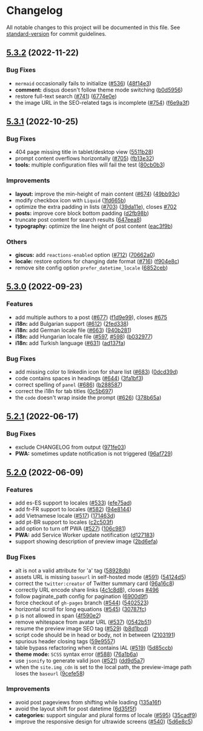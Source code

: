 # Changelog

All notable changes to this project will be documented in this file. See [standard-version](https://github.com/conventional-changelog/standard-version) for commit guidelines.

## [5.3.2](https://github.com/md-palash-hossain/jekyll-theme-nirdisto/compare/v5.3.1...v5.3.2) (2022-11-22)


### Bug Fixes

* `mermaid` occasionally fails to initialize ([#536](https://github.com/md-palash-hossain/jekyll-theme-nirdisto/issues/536)) ([48f14e3](https://github.com/md-palash-hossain/jekyll-theme-nirdisto/commit/48f14e39ac81bbfb3b9913ea3ee789d775b2d1ae))
* **comment:** disqus doesn't follow theme mode switching ([b0d5956](https://github.com/md-palash-hossain/jekyll-theme-nirdisto/commit/b0d5956f5a0ed894984d6b1754efeba04d8bc966))
* restore full-text search ([#741](https://github.com/md-palash-hossain/jekyll-theme-nirdisto/issues/741)) ([6774e0e](https://github.com/md-palash-hossain/jekyll-theme-nirdisto/commit/6774e0e1fb37cf467b14be481347412713763f05))
* the image URL in the SEO-related tags is incomplete ([#754](https://github.com/md-palash-hossain/jekyll-theme-nirdisto/issues/754)) ([f6e9a3f](https://github.com/md-palash-hossain/jekyll-theme-nirdisto/commit/f6e9a3fccf7ab34db71f8aefaf86fdcc05861076))

## [5.3.1](https://github.com/md-palash-hossain/jekyll-theme-nirdisto/compare/v5.3.0...v5.3.1) (2022-10-25)


### Bug Fixes

* 404 page missing title in tablet/desktop view ([5511b28](https://github.com/md-palash-hossain/jekyll-theme-nirdisto/commit/5511b2883fd5a395fddfb642588d00c122f18da7))
* prompt content overflows horizontally ([#705](https://github.com/md-palash-hossain/jekyll-theme-nirdisto/issues/705)) ([fb13e32](https://github.com/md-palash-hossain/jekyll-theme-nirdisto/commit/fb13e3219b5eca0d2e4f86a1ecabfab75240369f))
* **tools:** multiple configuration files will fail the test ([80cb0b3](https://github.com/md-palash-hossain/jekyll-theme-nirdisto/commit/80cb0b371754e96772a7907877a8ce196398ba3d))


### Improvements

* **layout:** improve the min-height of main content ([#674](https://github.com/md-palash-hossain/jekyll-theme-nirdisto/issues/674)) ([49bb93c](https://github.com/md-palash-hossain/jekyll-theme-nirdisto/commit/49bb93cc0c89ad9cfaad5edcf9cb28c3d5134575))
* modify checkbox icon with `Liquid` ([1fd665b](https://github.com/md-palash-hossain/jekyll-theme-nirdisto/commit/1fd665bf4990c26ae23635c511c5abc9640184d1))
* optimize the extra padding in lists ([#703](https://github.com/md-palash-hossain/jekyll-theme-nirdisto/issues/703)) ([39da11e](https://github.com/md-palash-hossain/jekyll-theme-nirdisto/commit/39da11e3f3685f49321757576d2b87a48bf25db5)), closes [#702](https://github.com/md-palash-hossain/jekyll-theme-nirdisto/issues/702)
* **posts:** improve core block bottom padding ([d2fb98b](https://github.com/md-palash-hossain/jekyll-theme-nirdisto/commit/d2fb98b3e57f2f6c3fc3816551cd0721731adf40))
* truncate post content for search results ([647eea8](https://github.com/md-palash-hossain/jekyll-theme-nirdisto/commit/647eea8dbd716f9d3cb8330c3139fa753903f51d))
* **typography:** optimize the line height of post content ([eac3f9b](https://github.com/md-palash-hossain/jekyll-theme-nirdisto/commit/eac3f9b434ca77e3dc64eea9cedea7b93e7b306b))

### Others

* **giscus:** add `reactions-enabled` option ([#712](https://github.com/md-palash-hossain/jekyll-theme-nirdisto/issues/712)) ([70662a0](https://github.com/md-palash-hossain/jekyll-theme-nirdisto/commit/70662a0365e6b9378602dc0a57462ddad5aebcf5))
* **locale:** restore options for changing date format ([#716](https://github.com/md-palash-hossain/jekyll-theme-nirdisto/issues/716)) ([f904e8c](https://github.com/md-palash-hossain/jekyll-theme-nirdisto/commit/f904e8cd48c343cc31e25859d9d50bfe2c056f41))
* remove site config option `prefer_datetime_locale` ([6852ceb](https://github.com/md-palash-hossain/jekyll-theme-nirdisto/commit/6852ceb280927ff4e753a3e1131f2b396d9807d0))

## [5.3.0](https://github.com/md-palash-hossain/jekyll-theme-nirdisto/compare/v5.2.1...v5.3.0) (2022-09-23)


### Features

* add multiple authors to a post ([#677](https://github.com/md-palash-hossain/jekyll-theme-nirdisto/issues/677)) ([f1d9e99](https://github.com/md-palash-hossain/jekyll-theme-nirdisto/commit/f1d9e99bc02d3cd0a6b0cd1beac545f0cc7a24f8)), closes [#675](https://github.com/md-palash-hossain/jekyll-theme-nirdisto/issues/675)
* **i18n:** add Bulgarian support  ([#612](https://github.com/md-palash-hossain/jekyll-theme-nirdisto/issues/612)) ([2fed338](https://github.com/md-palash-hossain/jekyll-theme-nirdisto/commit/2fed338ce6d078bf528c9717201fbc475f88cd22))
* **i18n:** add German locale file ([#663](https://github.com/md-palash-hossain/jekyll-theme-nirdisto/issues/663)) ([940b281](https://github.com/md-palash-hossain/jekyll-theme-nirdisto/commit/940b2810e95065e30600ae8d5e4612e7183da60e))
* **i18n:** add Hungarian locale file ([#597](https://github.com/md-palash-hossain/jekyll-theme-nirdisto/issues/597), [#598](https://github.com/md-palash-hossain/jekyll-theme-nirdisto/issues/598)) ([b032977](https://github.com/md-palash-hossain/jekyll-theme-nirdisto/commit/b0329775fc24d0323e5cc04cda46ece8b4531802))
* **i18n:** add Turkish language ([#631](https://github.com/md-palash-hossain/jekyll-theme-nirdisto/issues/631)) ([ad137fa](https://github.com/md-palash-hossain/jekyll-theme-nirdisto/commit/ad137fa2945b1870b9c1dd5e9212a5f4af7c3580))


### Bug Fixes

* add missing color to linkedin icon for share list ([#683](https://github.com/md-palash-hossain/jekyll-theme-nirdisto/issues/683)) ([0dcd39d](https://github.com/md-palash-hossain/jekyll-theme-nirdisto/commit/0dcd39d491c9c49e4acf7f75f83fe6e1d1839e37))
* code contains spaces in headings ([#644](https://github.com/md-palash-hossain/jekyll-theme-nirdisto/issues/644)) ([3fa1bf3](https://github.com/md-palash-hossain/jekyll-theme-nirdisto/commit/3fa1bf305451f645a7f3aa93863b076463c8f165))
* correct spelling of `panel` ([#686](https://github.com/md-palash-hossain/jekyll-theme-nirdisto/issues/686)) ([b288587](https://github.com/md-palash-hossain/jekyll-theme-nirdisto/commit/b288587c1c3d113a1c52c2d25fb46cddda348961))
* correct the i18n for tab titles ([0c5b697](https://github.com/md-palash-hossain/jekyll-theme-nirdisto/commit/0c5b697fd3b283b6a5c926742b61ed49d8688c18))
* the `code` doesn't wrap inside the prompt ([#626](https://github.com/md-palash-hossain/jekyll-theme-nirdisto/issues/626)) ([378b65a](https://github.com/md-palash-hossain/jekyll-theme-nirdisto/commit/378b65a0617787813519dde74d6f741f255eff3d))

## [5.2.1](https://github.com/md-palash-hossain/jekyll-theme-nirdisto/compare/v5.2.0...v5.2.1) (2022-06-17)


### Bug Fixes

* exclude CHANGELOG from output ([971fe03](https://github.com/md-palash-hossain/jekyll-theme-nirdisto/commit/971fe03ec329ae49e7d60fe3af6101cfbd1acd6c))
* **PWA:** sometimes update notification is not triggered ([96af729](https://github.com/md-palash-hossain/jekyll-theme-nirdisto/commit/96af7291ea5b2c5ed6372e7b6f7725e67c69f1ba))

## [5.2.0](https://github.com/md-palash-hossain/jekyll-theme-nirdisto/compare/v5.1.0...v5.2.0) (2022-06-09)


### Features

* add es-ES support to locales ([#533](https://github.com/md-palash-hossain/jekyll-theme-nirdisto/issues/533)) ([efe75ad](https://github.com/md-palash-hossain/jekyll-theme-nirdisto/commit/efe75adf2784956afb7a0b67f6634b146d9cb03b))
* add fr-FR support to locales ([#582](https://github.com/md-palash-hossain/jekyll-theme-nirdisto/issues/582)) ([94e8144](https://github.com/md-palash-hossain/jekyll-theme-nirdisto/commit/94e81447afa457b1a6b7e8f487c47502803556d7))
* add Vietnamese locale ([#517](https://github.com/md-palash-hossain/jekyll-theme-nirdisto/issues/517)) ([171463d](https://github.com/md-palash-hossain/jekyll-theme-nirdisto/commit/171463d76da9b7bc25dd327b8f0a868ea79e388b))
* add pt-BR support to locales ([c2c503f](https://github.com/md-palash-hossain/jekyll-theme-nirdisto/commit/c2c503f63336884282b6bda4ec0703d6ae76771b))
* add option to turn off PWA ([#527](https://github.com/md-palash-hossain/jekyll-theme-nirdisto/issues/527)) ([106c981](https://github.com/md-palash-hossain/jekyll-theme-nirdisto/commit/106c981bac71e7434204a77e1f0c9c61d6eb1509))
* **PWA:** add Service Worker update notification ([d127183](https://github.com/md-palash-hossain/jekyll-theme-nirdisto/commit/d127183b9774f6321e409acdb66bf8a85d8814be))
* support showing description of preview image ([2bd6efa](https://github.com/md-palash-hossain/jekyll-theme-nirdisto/commit/2bd6efa95a174ac44e30a3af1e57e6f40d6e0e3a))


### Bug Fixes

* alt is not a valid attribute for 'a' tag ([58928db](https://github.com/md-palash-hossain/jekyll-theme-nirdisto/commit/58928dbc9068db4e4cda4371eeae1865920dce6a))
* assets URL is missing `baseurl` in self-hosted mode ([#591](https://github.com/md-palash-hossain/jekyll-theme-nirdisto/issues/591)) ([54124d5](https://github.com/md-palash-hossain/jekyll-theme-nirdisto/commit/54124d5134995fce52e4c2fc0a5d4d1743d6264d))
* correct the `twitter:creator` of Twitter summary card ([96a16c8](https://github.com/md-palash-hossain/jekyll-theme-nirdisto/commit/96a16c868ede51e7dfa412de63ffa1e5a49add7f))
* correctly URL encode share links ([4c1c8d8](https://github.com/md-palash-hossain/jekyll-theme-nirdisto/commit/4c1c8d8b0eacecbbaa2d522bbdd6430f350ff760)), closes [#496](https://github.com/md-palash-hossain/jekyll-theme-nirdisto/issues/496)
* follow paginate_path config for pagination ([6900d9f](https://github.com/md-palash-hossain/jekyll-theme-nirdisto/commit/6900d9f2bc9380cbda4babf611c6eeff345291af))
* force checkout of `gh-pages` branch ([#544](https://github.com/md-palash-hossain/jekyll-theme-nirdisto/issues/544)) ([5402523](https://github.com/md-palash-hossain/jekyll-theme-nirdisto/commit/5402523ae52a3740bcc15df0b226b2612644945d))
* horizontal scroll for long equations ([#545](https://github.com/md-palash-hossain/jekyll-theme-nirdisto/issues/545)) ([30787fc](https://github.com/md-palash-hossain/jekyll-theme-nirdisto/commit/30787fc4cf151e955bb7afc26dfd859f1a06fce6))
* p is not allowed in span ([4f590e2](https://github.com/md-palash-hossain/jekyll-theme-nirdisto/commit/4f590e2bba0639751771211bc0d357828ae70404))
* remove whitespace from avatar URL ([#537](https://github.com/md-palash-hossain/jekyll-theme-nirdisto/issues/537)) ([0542b51](https://github.com/md-palash-hossain/jekyll-theme-nirdisto/commit/0542b5149c8287dca60e37f46ee36f31b43455e4))
* resume the preview image SEO tag ([#529](https://github.com/md-palash-hossain/jekyll-theme-nirdisto/issues/529)) ([b8d1bcd](https://github.com/md-palash-hossain/jekyll-theme-nirdisto/commit/b8d1bcd3dea0abd1afef7ef154a4501fbb18938d))
* script code should be in head or body, not in between ([2103191](https://github.com/md-palash-hossain/jekyll-theme-nirdisto/commit/2103191b2faf714a8e4418c7c347a1f942b51af8))
* spurious header closing tags ([59e9557](https://github.com/md-palash-hossain/jekyll-theme-nirdisto/commit/59e955745f02f9b57c65af70b0979cd4a98bf53f))
* table bypass refactoring when it contains IAL ([#519](https://github.com/md-palash-hossain/jekyll-theme-nirdisto/issues/519)) ([5d85ccb](https://github.com/md-palash-hossain/jekyll-theme-nirdisto/commit/5d85ccb9943aac88dbbefebe1c2234cdcbae5c53))
* **theme mode:** `SCSS` syntax error ([#588](https://github.com/md-palash-hossain/jekyll-theme-nirdisto/issues/588)) ([76a1b6a](https://github.com/md-palash-hossain/jekyll-theme-nirdisto/commit/76a1b6a068c369138422dcd18ba08ec8cc3749a6))
* use `jsonify` to generate valid json ([#521](https://github.com/md-palash-hossain/jekyll-theme-nirdisto/issues/521)) ([dd9d5a7](https://github.com/md-palash-hossain/jekyll-theme-nirdisto/commit/dd9d5a7207b746342d07176d8969dc4f2c380bf2))
* when the `site.img_cdn` is set to the local path, the preview-image path loses the `baseurl` ([9cefe58](https://github.com/md-palash-hossain/jekyll-theme-nirdisto/commit/9cefe58993d9ea3a3a28424e7ffd8e0911567c5c))


### Improvements

* avoid post pageviews from shifting while loading ([135a16f](https://github.com/md-palash-hossain/jekyll-theme-nirdisto/commit/135a16f13ee783d9308669ff9a824847a73c951c))
* avoid the layout shift for post datetime ([6d35f5f](https://github.com/md-palash-hossain/jekyll-theme-nirdisto/commit/6d35f5f8da044cfad071628bb53776de03efaae4))
* **categories:** support singular and plural forms of locale ([#595](https://github.com/md-palash-hossain/jekyll-theme-nirdisto/issues/595)) ([35cadf9](https://github.com/md-palash-hossain/jekyll-theme-nirdisto/commit/35cadf969dd0161ee62503e242c545f006f7072b))
* improve the responsive design for ultrawide screens ([#540](https://github.com/md-palash-hossain/jekyll-theme-nirdisto/issues/540)) ([5d6e8c5](https://github.com/md-palash-hossain/jekyll-theme-nirdisto/commit/5d6e8c5ef6aa71b4d2600c5305f6e8ba540557f7))
